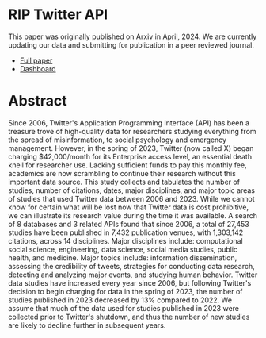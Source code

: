 # RIP Twitter API
This paper was originally published on Arxiv in April, 2024. We are currently updating our data and submitting for publication in a peer reviewed journal.
- [Full paper](https://arxiv.org/abs/2404.07340)
- [Dashboard](https://public.tableau.com/views/TwitterAPI_Visualizations/Dashboard2?:language=en-US&:sid=&:redirect=auth&:display_count=n&:origin=viz_share_link)

# Abstract
Since 2006, Twitter's Application Programming Interface (API) has been a treasure trove of high-quality data for researchers studying everything from the spread of misinformation, to social psychology and emergency management. However, in the spring of 2023, Twitter (now called X) began charging $42,000/month for its Enterprise access level, an essential death knell for researcher use. Lacking sufficient funds to pay this monthly fee, academics are now scrambling to continue their research without this important data source. This study collects and tabulates the number of studies, number of citations, dates, major disciplines, and major topic areas of studies that used Twitter data between 2006 and 2023. While we cannot know for certain what will be lost now that Twitter data is cost prohibitive, we can illustrate its research value during the time it was available. A search of 8 databases and 3 related APIs found that since 2006, a total of 27,453 studies have been published in 7,432 publication venues, with 1,303,142 citations, across 14 disciplines. Major disciplines include: computational social science, engineering, data science, social media studies, public health, and medicine. Major topics include: information dissemination, assessing the credibility of tweets, strategies for conducting data research, detecting and analyzing major events, and studying human behavior. Twitter data studies have increased every year since 2006, but following Twitter's decision to begin charging for data in the spring of 2023, the number of studies published in 2023 decreased by 13% compared to 2022. We assume that much of the data used for studies published in 2023 were collected prior to Twitter's shutdown, and thus the number of new studies are likely to decline further in subsequent years.

